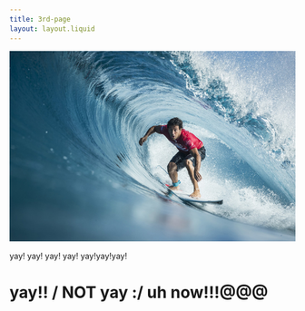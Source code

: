 ```yaml
---
title: 3rd-page
layout: layout.liquid
---
```

![Party corgis!image](../img/jeremyflores17.jpg)

yay! yay! yay! yay!
yay!yay!yay!

# yay!! / NOT yay :/ uh now!!!@@@